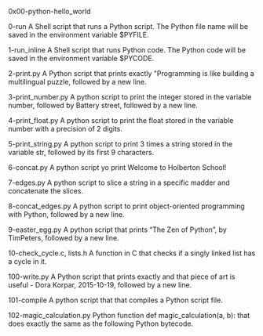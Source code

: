 0x00-python-hello_world

0-run
A Shell script that runs a Python script.
The Python file name will be saved in the environment variable $PYFILE.

1-run_inline
A Shell script that runs Python code.
The Python code will be saved in the environment variable $PYCODE.

2-print.py
A Python script that prints exactly "Programming is like building a multilingual puzzle, followed by a new line.

3-print_number.py
A python script to print the integer stored in the variable number, followed by Battery street, followed by a new line.

4-print_float.py
A python script to print the float stored in the variable number with a precision of 2 digits.

5-print_string.py
A python script to print 3 times a string stored in the variable str, followed by its first 9 characters.

6-concat.py
A python script yo print Welcome to Holberton School!

7-edges.py
A python script to slice a string in a specific madder and concatenate the slices.

8-concat_edges.py
A python script to print object-oriented programming with Python, followed by a new line.

9-easter_egg.py
A python script  that prints “The Zen of Python”, by TimPeters, followed by a new line.

10-check_cycle.c, lists.h
A function in C that checks if a singly linked list has a cycle in it.

100-write.py
A Python script that prints exactly and that piece of art is useful - Dora Korpar, 2015-10-19, followed by a new line.

101-compile
A python script that that compiles a Python script file.

102-magic_calculation.py
 Python function def magic_calculation(a, b): that does exactly the same as the following Python bytecode.

